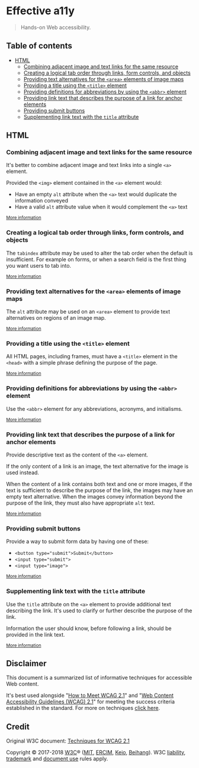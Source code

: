 # Effective a11y

> Hands-on Web accessibility.

## Table of contents

* [HTML](#html)
  * [Combining adjacent image and text links for the same resource](#combining-adjacent-image-and-text-links-for-the-same-resource)
  * [Creating a logical tab order through links, form controls, and objects](#creating-a-logical-tab-order-through-links-form-controls-and-objects)
  * [Providing text alternatives for the `<area>` elements of image maps](#providing-text-alternatives-for-the-area-elements-of-image-maps)
  * [Providing a title using the `<title>` element](#providing-a-title-using-the-title-element)
  * [Providing definitions for abbreviations by using the `<abbr>` element](#providing-definitions-for-abbreviations-by-using-the-abbr-element)
  * [Providing link text that describes the purpose of a link for anchor elements](#providing-link-text-that-describes-the-purpose-of-a-link-for-anchor-elements)
  * [Providing submit buttons](#providing-submit-buttons)
  * [Supplementing link text with the `title` attribute](#supplementing-link-text-with-the-title-attribute)

## HTML

### Combining adjacent image and text links for the same resource

It's better to combine adjacent image and text links into a single `<a>` element.

Provided the `<img>` element contained in the `<a>` element would:

* Have an empty `alt` attribute when the `<a>` text would duplicate the information conveyed
* Have a valid `alt` attribute value when it would complement the `<a>` text

<sub>[More information](https://www.w3.org/WAI/WCAG21/Techniques/html/H2)</sub>

### Creating a logical tab order through links, form controls, and objects

The `tabindex` attribute may be used to alter the tab order when the default is insufficient. For example on forms, or when a search field is the first thing you want users to tab into.

<sub>[More information](https://www.w3.org/WAI/WCAG21/Techniques/html/H4)</sub>

### Providing text alternatives for the `<area>` elements of image maps

The `alt` attribute may be used on an `<area>` element to provide text alternatives on regions of an image map.

<sub>[More information](https://www.w3.org/WAI/WCAG21/Techniques/html/H24)</sub>

### Providing a title using the `<title>` element

All HTML pages, including frames, must have a `<title>` element in the `<head>` with a simple phrase defining the purpose of the page.

<sub>[More information](https://www.w3.org/WAI/WCAG21/Techniques/html/H25)</sub>

### Providing definitions for abbreviations by using the `<abbr>` element

Use the `<abbr>` element for any abbreviations, acronyms, and initialisms.

<sub>[More information](https://www.w3.org/WAI/WCAG21/Techniques/html/H28)</sub>

### Providing link text that describes the purpose of a link for anchor elements

Provide descriptive text as the content of the `<a>` element.

If the only content of a link is an image, the text alternative for the image is used instead.

When the content of a link contains both text and one or more images, if the text is sufficient to describe the purpose of the link, the images may have an empty text alternative. When the images convey information beyond the purpose of the link, they must also have appropriate `alt` text.

<sub>[More information](https://www.w3.org/WAI/WCAG21/Techniques/html/H30)</sub>

### Providing submit buttons

Provide a way to submit form data by having one of these:

* `<button type="submit">Submit</button>`
* `<input type="submit">`
* `<input type="image">`

<sub>[More information](https://www.w3.org/WAI/WCAG21/Techniques/html/H32)</sub>

### Supplementing link text with the `title` attribute

Use the `title` attribute on the `<a>` element to provide additional text describing the link. It's used to clarify or further describe the purpose of the link.

Information the user should know, before following a link, should be provided in the link text.

<sub>[More information](https://www.w3.org/WAI/WCAG21/Techniques/html/H33)</sub>

## Disclaimer

This document is a summarized list of informative techniques for accessible Web content.

It's best used alongside "[How to Meet WCAG 2.1](https://www.w3.org/WAI/WCAG21/quickref/)" and "[Web Content Accessibility Guidelines (WCAG) 2.1](https://www.w3.org/TR/2018/REC-WCAG21-20180605/)" for meeting the success criteria established in the standard. For more on techniques [click here](https://www.w3.org/WAI/WCAG21/Understanding/understanding-techniques.html).

## Credit

Original W3C document: [Techniques for WCAG 2.1](https://www.w3.org/WAI/WCAG21/Techniques)

Copyright © 2017-2018 [W3C](https://www.w3.org/)® ([MIT](https://www.csail.mit.edu/), [ERCIM](https://www.ercim.eu/), [Keio](https://www.keio.ac.jp/), [Beihang](http://ev.buaa.edu.cn/)). W3C [liability](https://www.w3.org/Consortium/Legal/ipr-notice#Legal_Disclaimer), [trademark](https://www.w3.org/Consortium/Legal/ipr-notice#W3C_Trademarks) and [document use](https://www.w3.org/Consortium/Legal/copyright-documents) rules apply.
